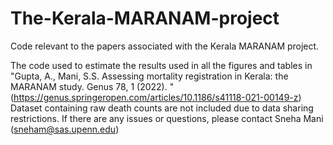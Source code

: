 # The-Kerala-MARANAM-project
Code relevant to the papers associated with the Kerala MARANAM project. 

The code used to estimate the results used in all the figures and tables in "Gupta, A., Mani, S.S. Assessing mortality registration in Kerala: the MARANAM study. Genus 78, 1 (2022). "(https://genus.springeropen.com/articles/10.1186/s41118-021-00149-z)
Dataset containing raw death counts are not included  due to data sharing restrictions. 
If there are any issues or questions, please contact Sneha Mani (sneham@sas.upenn.edu)


